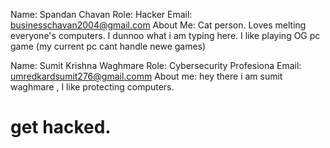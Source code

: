 Name: Spandan Chavan
Role: Hacker
Email: businesschavan2004@gmail.com
About Me: Cat person. Loves melting everyone's computers. I dunnoo what i am typing here. I like playing OG pc game (my current pc cant handle newe games)

Name: Sumit Krishna Waghmare
Role: Cybersecurity Profesiona
Email: umredkardsumit276@gmail.comm
About me: hey there i am sumit waghmare , I like protecting computers. 
# get hacked.